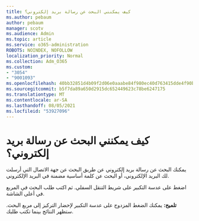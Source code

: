 ```yaml
---
title: كيف يمكنني البحث عن رسالة بريد إلكتروني؟
ms.author: pebaum
author: pebaum
manager: scotv
ms.audience: Admin
ms.topic: article
ms.service: o365-administration
ROBOTS: NOINDEX, NOFOLLOW
localization_priority: Normal
ms.collection: Adm_O365
ms.custom:
- "3054"
- "9001093"
ms.openlocfilehash: 40bb32851d4b09f2d06e0aaabe84f980ec40d763415dde4f90b5120c242e4bb2
ms.sourcegitcommit: b5f7da89a650d2915dc652449623c78be6247175
ms.translationtype: MT
ms.contentlocale: ar-SA
ms.lasthandoff: 08/05/2021
ms.locfileid: "53927096"
---
```

# <a name="how-do-i-search-for-an-email"></a>كيف يمكنني البحث عن رسالة بريد إلكتروني؟

يمكنك البحث عن رسالة بريد إلكتروني عن طريق البحث عن جهة الاتصال التي أرسلت لك البريد الإلكتروني، أو البحث عن كلمة أساسية مضمنة في البريد الإلكتروني.

اضغط على عدسة التكبير على شريط التنقل السفلي. ثم اكتب طلب البحث في المربع في أعلى الشاشة. 

**تلميح:** يمكنك الضغط المزدوج على عدسة التكبير لإحضار التركيز إلى مربع البحث. ستظهر النتائج بينما تكتب طلبك. 
